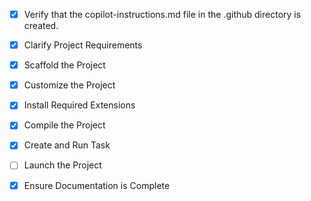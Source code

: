 <!-- Use this file to provide workspace-specific custom instructions to Copilot. For more details, visit https://code.visualstudio.com/docs/copilot/copilot-customization#_use-a-githubcopilotinstructionsmd-file -->
- [x] Verify that the copilot-instructions.md file in the .github directory is created.

- [x] Clarify Project Requirements
	<!-- Project requirements: React TypeScript chatbot with Tailwind CSS, chat interface, sidebar with history, login functionality, and dark/light mode toggle -->

- [x] Scaffold the Project
	<!-- Vite React TypeScript project created with Tailwind CSS configured -->

- [x] Customize the Project
	<!-- Created chatbot components: ChatArea, Sidebar, ThemeToggle. Implemented chat context, theme context, and all required features -->

- [x] Install Required Extensions
	<!-- No specific extensions required for this project type -->

- [x] Compile the Project
	<!-- Project builds successfully with npm run build -->

- [x] Create and Run Task
	<!-- Development server running on http://localhost:5173 -->

- [ ] Launch the Project
	<!-- Verify that all previous steps have been completed.
	Prompt user for debug mode, launch only if confirmed.
	 -->

- [x] Ensure Documentation is Complete
	<!-- README.md updated with complete project information and usage instructions -->
